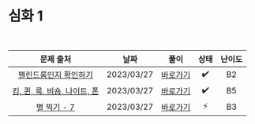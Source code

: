 # 심화 1

<br>

|                              문제 출처                               |    날짜    |          풀이          | 상태 | 난이도 |
| :------------------------------------------------------------------: | :--------: | :--------------------: | :--: | :----: |
|    [팰린드롬인지 확인하기](https://www.acmicpc.net/problem/10988)    | 2023/03/27 | [바로가기](./10988.js) |  ✔️  |   B2   |
| [킹, 퀸, 룩, 비숍, 나이트, 폰](https://www.acmicpc.net/problem/3003) | 2023/03/27 | [바로가기](./3003.js)  |  ✔️  |   B5   |
|         [별 찍기 - 7](https://www.acmicpc.net/problem/2444)          | 2023/03/27 | [바로가기](./2444.js)  |  ⚡  |   B3   |
